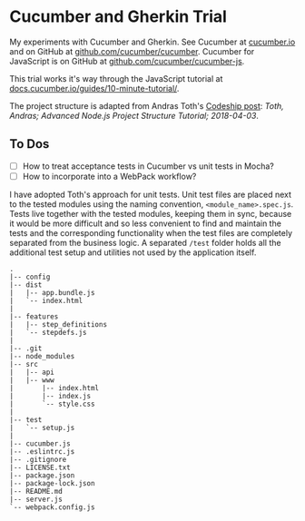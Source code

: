 # Cucumber and Gherkin Trial

My experiments with Cucumber and Gherkin. See Cucumber at [cucumber.io](https://cucumber.io/) and on GitHub at [github.com/cucumber/cucumber](https://github.com/cucumber/cucumber).
Cucumber for JavaScript is on GitHub at [github.com/cucumber/cucumber-js](https://github.com/cucumber/cucumber-js).

This trial works it's way through the JavaScript tutorial at [docs.cucumber.io/guides/10-minute-tutorial/](http://docs.cucumber.io/guides/10-minute-tutorial/).

The project structure is adapted from Andras Toth's [Codeship post](https://blog.codeship.com/advanced-node-js-project-structure-tutorial/): _Toth, Andras; Advanced Node.js Project Structure Tutorial; 2018-04-03_.

## To Dos
- [ ] How to treat acceptance tests in Cucumber vs unit tests in Mocha?
- [ ] How to incorporate into a WebPack workflow?

I have adopted Toth's approach for unit tests. Unit test files are placed next to the tested modules using the naming convention, `<module_name>.spec.js`. Tests live together with the tested modules, keeping them in sync, because it would be more difficult and so less convenient to find and maintain the tests and the corresponding functionality when the test files are completely separated from the business logic. A separated `/test` folder holds all the additional test setup and utilities not used by the application itself.

```text
.
|-- config
|-- dist
|   |-- app.bundle.js
|   `-- index.html
|
|-- features
|   |-- step_definitions
|	`-- stepdefs.js
|
|-- .git
|-- node_modules
|-- src
|   |-- api
|   |-- www
|       |-- index.html
|       |-- index.js
|       `-- style.css
|
|-- test
|   `-- setup.js
|
|-- cucumber.js
|-- .eslintrc.js
|-- .gitignore
|-- LICENSE.txt
|-- package.json
|-- package-lock.json
|-- README.md
|-- server.js
`-- webpack.config.js

```

